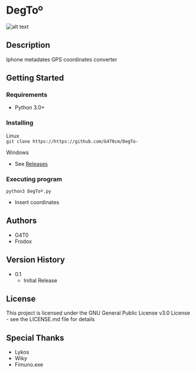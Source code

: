 # DegToº

![alt text](https://i.imgur.com/ta1wSdp.png)

## Description

Iphone metadates GPS coordinates converter

## Getting Started

### Requirements

* Python 3.0+

### Installing

 Linux  
```git clone https://https://github.com/G4T0cm/DegTo-```
  
Windows  
* See [Releases](https://github.com/G4T0cm/DegTo-/releases)

### Executing program

```
python3 DegToº.py
```
* Insert coordinates

## Authors
* G4T0
* Frodox

## Version History
* 0.1
    * Initial Release

## License

This project is licensed under the GNU General Public License v3.0 License - see the LICENSE.md file for details

## Special Thanks
* Lykos
* Wiky
* Fimuno.exe

